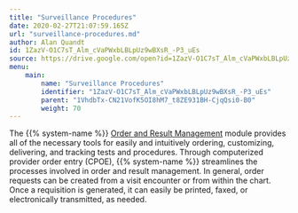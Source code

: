 ```yaml
---
title: "Surveillance Procedures"
date: 2020-02-27T21:07:59.165Z
url: "surveillance-procedures.md"
author: Alan Quandt
id: 1ZazV-O1C7sT_Alm_cVaPWxbLBLpUz9wBXsR_-P3_uEs
source: https://drive.google.com/open?id=1ZazV-O1C7sT_Alm_cVaPWxbLBLpUz9wBXsR_-P3_uEs
menu:
    main:
        name: "Surveillance Procedures"
        identifier: "1ZazV-O1C7sT_Alm_cVaPWxbLBLpUz9wBXsR_-P3_uEs"
        parent: "1VhdbTx-CN21VofK5OI8hM7_t8ZE931BH-CjqQsi0-B0"
        weight: 70
---
```









The {{% system-name %}} [Order and Result Management](order-and-result-management.md) module provides all of the necessary tools for easily and intuitively ordering, customizing, delivering, and tracking tests and procedures. Through computerized provider order entry (CPOE), {{% system-name %}} streamlines the processes involved in order and result management. In general, order requests can be created from a visit encounter or from within the chart. Once a requisition is generated, it can easily be printed, faxed, or electronically transmitted, as needed.















